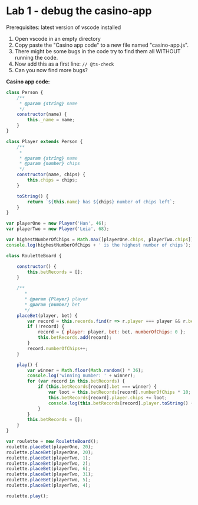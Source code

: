 # Lab 1 - debug the casino-app

Prerequisites: latest version of vscode installed

1. Open vscode in an empty directory
1. Copy paste the "Casino app code" to a new file named "casino-app.js".
1. There might be some bugs in the code try to find them all WITHOUT running the code.
1. Now add this as a first line: `// @ts-check`
1. Can you now find more bugs?

**Casino app code:**

```javascript
class Person {
    /**
     * @param {string} name
     */
    constructor(name) {
        this._name = name;
    }
}

class Player extends Person {
    /**
     *
     * @param {string} name
     * @param {number} chips
     */
    constructor(name, chips) {
        this.chips = chips;
    }

    toString() {
        return `${this.name} has ${chips} number of chips left`;
    }
}

var playerOne = new Player('Han', 46);
var playerTwo = new Player('Leia', 68);

var highestNumberOfChips = Math.max([playerOne.chips, playerTwo.chips]);
console.log(highestNumberOfChips + ' is the highest number of chips');

class RouletteBoard {

    constructor() {
        this.betRecords = [];
    }

    /**
       *
       * @param {Player} player
       * @param {number} bet
       */
    placeBet(player, bet) {
        var record = this.records.find(r => r.player === player && r.bet === bet);
        if (!record) {
            record = { player: player, bet: bet, numberOfChips: 0 };
            this.betRecords.add(record);
        }
        record.numberOfChips++;
    }

    play() {
        var winner = Math.floor(Math.random() * 36);
        console.log('winning number: ' + winner);
        for (var record in this.betRecords) {
            if (this.betRecords[record].bet === winner) {
                var loot = this.betRecords[record].numberOfChips * 10;
                this.betRecords[record].player.chips += loot;
                console.log(this.betRecords[record].player.toString() + ' wins ' + loot);
            }
        }
        this.betRecords = [];
    }
}

var roulette = new RouletteBoard();
roulette.placeBet(playerOne, 20);
roulette.placeBet(playerOne, 20);
roulette.placeBet(playerTwo, 1);
roulette.placeBet(playerTwo, 2);
roulette.placeBet(playerTwo, 6);
roulette.placeBet(playerTwo, 31);
roulette.placeBet(playerTwo, 5);
roulette.placeBet(playerTwo, 4);

roulette.play();
```
